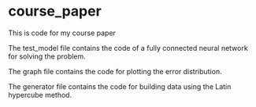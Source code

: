 # course_paper
This is code for my course paper

The test_model file contains the code of a fully connected neural network for solving the problem.

The graph file contains the code for plotting the error distribution.

The generator file contains the code for building data using the Latin hypercube method.
